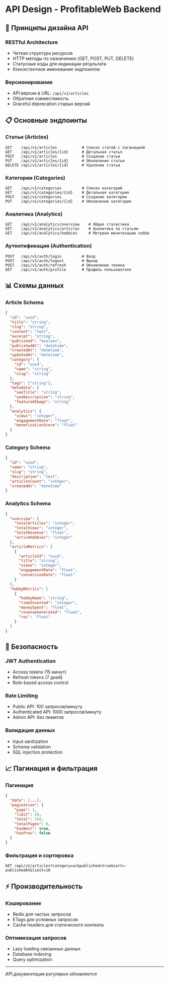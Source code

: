 # API Design - ProfitableWeb Backend

## 🎯 Принципы дизайна API

### RESTful Architecture
- Четкая структура ресурсов
- HTTP методы по назначению (GET, POST, PUT, DELETE)
- Статусные коды для индикации результата
- Консистентное именование эндпоинтов

### Версионирование
- API версии в URL: `/api/v1/articles`
- Обратная совместимость
- Graceful deprecation старых версий

## 📋 Основные эндпоинты

### Статьи (Articles)
```
GET    /api/v1/articles           # Список статей с пагинацией
GET    /api/v1/articles/{id}      # Детальная статья
POST   /api/v1/articles           # Создание статьи
PUT    /api/v1/articles/{id}      # Обновление статьи
DELETE /api/v1/articles/{id}      # Удаление статьи
```

### Категории (Categories)
```
GET    /api/v1/categories         # Список категорий
GET    /api/v1/categories/{id}    # Детальная категория
POST   /api/v1/categories         # Создание категории
PUT    /api/v1/categories/{id}    # Обновление категории
```

### Аналитика (Analytics)
```
GET    /api/v1/analytics/overview    # Общая статистика
GET    /api/v1/analytics/articles    # Аналитика по статьям
GET    /api/v1/analytics/hobbies     # Метрики монетизации хобби
```

### Аутентификация (Authentication)
```
POST   /api/v1/auth/login         # Вход
POST   /api/v1/auth/logout        # Выход
POST   /api/v1/auth/refresh       # Обновление токена
GET    /api/v1/auth/profile       # Профиль пользователя
```

## 📊 Схемы данных

### Article Schema
```json
{
  "id": "uuid",
  "title": "string",
  "slug": "string",
  "content": "text",
  "excerpt": "string",
  "published": "boolean",
  "publishedAt": "datetime",
  "createdAt": "datetime",
  "updatedAt": "datetime",
  "category": {
    "id": "uuid",
    "name": "string",
    "slug": "string"
  },
  "tags": ["string"],
  "metadata": {
    "seoTitle": "string",
    "seoDescription": "string",
    "featuredImage": "string"
  },
  "analytics": {
    "views": "integer",
    "engagementRate": "float",
    "monetizationScore": "float"
  }
}
```

### Category Schema
```json
{
  "id": "uuid",
  "name": "string",
  "slug": "string",
  "description": "text",
  "articlesCount": "integer",
  "createdAt": "datetime"
}
```

### Analytics Schema
```json
{
  "overview": {
    "totalArticles": "integer",
    "totalViews": "integer",
    "totalRevenue": "float",
    "activeHobbies": "integer"
  },
  "articleMetrics": [
    {
      "articleId": "uuid",
      "title": "string",
      "views": "integer",
      "engagementRate": "float",
      "conversionRate": "float"
    }
  ],
  "hobbyMetrics": [
    {
      "hobbyName": "string",
      "timeInvested": "integer",
      "moneySpent": "float",
      "revenueGenerated": "float",
      "roi": "float"
    }
  ]
}
```

## 🔐 Безопасность

### JWT Authentication
- Access tokens (15 минут)
- Refresh tokens (7 дней)
- Role-based access control

### Rate Limiting
- Public API: 100 запросов/минуту
- Authenticated API: 1000 запросов/минуту
- Admin API: без лимитов

### Валидация данных
- Input sanitization
- Schema validation
- SQL injection protection

## 📈 Пагинация и фильтрация

### Пагинация
```json
{
  "data": [...],
  "pagination": {
    "page": 1,
    "limit": 20,
    "total": 150,
    "totalPages": 8,
    "hasNext": true,
    "hasPrev": false
  }
}
```

### Фильтрация и сортировка
```
GET /api/v1/articles?category=ai&published=true&sort=-publishedAt&limit=10
```

## ⚡ Производительность

### Кэширование
- Redis для частых запросов
- ETags для условных запросов
- Cache headers для статического контента

### Оптимизация запросов
- Lazy loading связанных данных
- Database indexing
- Query optimization

---

*API документация регулярно обновляется*